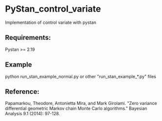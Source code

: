 # PyStan_control_variate
Implementation of control variate with pystan

## Requirements:
Pystan >= 2.19

## Example
python run_stan_example_normal.py
or
other "run_stan_example_*.py" files

## Reference:

Papamarkou, Theodore, Antonietta Mira, and Mark Girolami. "Zero variance differential geometric Markov chain Monte Carlo algorithms." Bayesian Analysis 9.1 (2014): 97-128.
